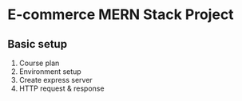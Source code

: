 # E-commerce MERN Stack Project

## Basic setup
 
 1. Course plan
 2. Environment setup
 3. Create express server
 4. HTTP request & response

 